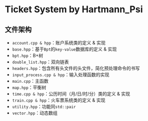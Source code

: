 # Ticket System by Hartmann_Psi  
## 文件架构
 - `account.cpp & hpp`：账户系统类的定义 & 实现
 - `base.hpp`：基于`Bpt`的`key-value`数据库的定义 & 实现
 - `bpt.hpp`：B+树
 - `double_list.hpp`：双向链表
 - `headers.hpp`：包含所有头文件的头文件，简化预处理命令的书写
 - `input_process.cpp & hpp`：输入处理函数的实现
 - `main.cpp`：主函数
 - `map.hpp`：平衡树
 - `time.cpp & hpp`：公历时间（月/日/时/分）类的定义 & 实现
 - `train.cpp & hpp`：火车票系统类的定义 & 实现
 - `utility.hpp`：功能同`std::pair`
 - `vector.hpp`：动态数组
